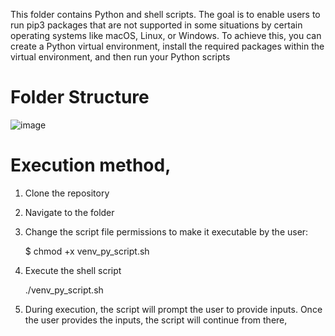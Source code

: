 This folder contains Python and shell scripts. 
The goal is to enable users to run pip3 packages that are not supported in some situations by certain operating systems like macOS, Linux, or Windows. 
To achieve this, you can create a Python virtual environment, install the required packages within the virtual environment, and then run your Python scripts

# Folder Structure

 ![image](https://github.com/user-attachments/assets/9e31dfa9-a4a3-46d7-9e31-8f4bb5745837)


# Execution method,
1. Clone the repository
2. Navigate to the folder
3. Change the script file permissions to make it executable by the user:
   
   $ chmod +x venv_py_script.sh

5. Execute the shell script

   ./venv_py_script.sh

6. During execution, the script will prompt the user to provide inputs. Once the user provides the inputs, the script will continue from there,
   


